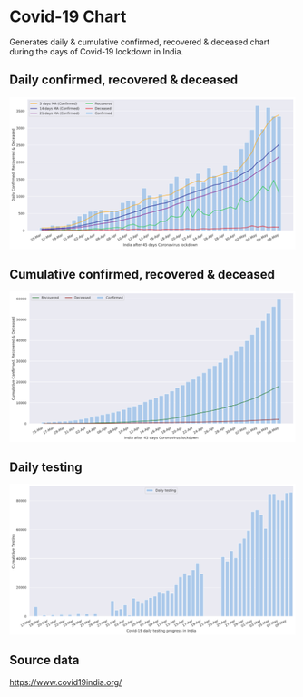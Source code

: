 # Covid-19 Chart

Generates daily & cumulative confirmed, recovered & deceased chart during the days of Covid-19 lockdown in India.

## Daily confirmed, recovered & deceased
![](asset/daily.png)

## Cumulative confirmed, recovered & deceased

![](asset/total.png)

## Daily testing

![](asset/testing.png)

## Source data

https://www.covid19india.org/